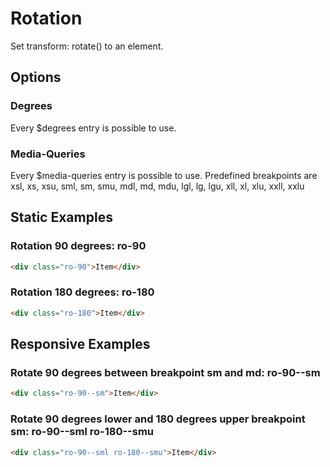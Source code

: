 # Rotation

Set transform: rotate() to an element.

## Options

### Degrees

Every \$degrees entry is possible to use.

### Media-Queries

Every \$media-queries entry is possible to use. Predefined breakpoints are xsl, xs, xsu, sml, sm, smu, mdl, md, mdu, lgl, lg, lgu, xll, xl, xlu, xxll, xxlu

## Static Examples

### Rotation 90 degrees: **ro-90**

```html
<div class="ro-90">Item</div>
```

### Rotation 180 degrees: **ro-180**

```html
<div class="ro-180">Item</div>
```

## Responsive Examples

### Rotate 90 degrees between breakpoint sm and md: **ro-90--sm**

```html
<div class="ro-90--sm">Item</div>
```

### Rotate 90 degrees lower and 180 degrees upper breakpoint sm: **ro-90--sml ro-180--smu**

```html
<div class="ro-90--sml ro-180--smu">Item</div>
```
